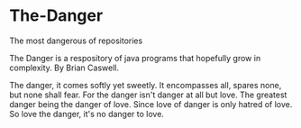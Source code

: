 # The-Danger
The most dangerous of repositories 

The Danger is a respository of java programs that hopefully grow in complexity.
By Brian Caswell.




The danger, it comes softly yet sweetly. It encompasses all, spares none, but none shall fear. For the danger isn't danger at all but love. The greatest danger being the danger of love. Since love of danger is only hatred of love. So love the danger, it's no danger to love. 
